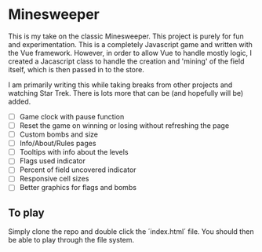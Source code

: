 # Minesweeper

This is my take on the classic Minesweeper. This project is purely for fun and experimentation. This is a completely Javascript game and written with the Vue framework. However, in order to allow Vue to handle mostly logic, I created a Jacascript class to handle the creation and 'mining' of the field itself, which is then passed in to the store.

I am primarily writing this while taking breaks from other projects and watching Star Trek. There is lots more that can be (and hopefully will be) added.

- [ ] Game clock with pause function
- [ ] Reset the game on winning or losing without refreshing the page
- [ ] Custom bombs and size
- [ ] Info/About/Rules pages
- [ ] Tooltips with info about the levels
- [ ] Flags used indicator
- [ ] Percent of field uncovered indicator
- [ ] Responsive cell sizes
- [ ] Better graphics for flags and bombs

## To play

Simply clone the repo and double click the ´index.html´ file. You should then be able to play through the file system.
